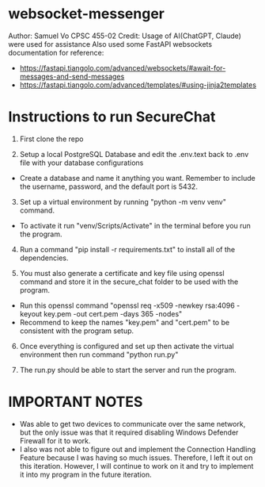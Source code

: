 # websocket-messenger
 
 Author: Samuel Vo
 CPSC 455-02
 Credit: Usage of AI(ChatGPT, Claude) were used for assistance
 Also used some FastAPI websockets documentation for reference:
 - https://fastapi.tiangolo.com/advanced/websockets/#await-for-messages-and-send-messages
 - https://fastapi.tiangolo.com/advanced/templates/#using-jinja2templates

# Instructions to run SecureChat

1. First clone the repo

2. Setup a local PostgreSQL Database and edit the .env.text back to .env file with your database configurations
- Create a database and name it anything you want. Remember to include the username, password, and the default port is 5432.

3. Set up a virtual environment by running "python -m venv venv" command.
  - To activate it run "venv/Scripts/Activate" in the terminal before you run the program.

4. Run a command "pip install -r requirements.txt" to install all of the dependencies.

5. You must also generate a certificate and key file using openssl command and store it in the secure_chat folder to be used with the program. 
- Run this openssl command "openssl req -x509 -newkey rsa:4096 -keyout key.pem -out cert.pem -days 365 -nodes"
- Recommend to keep the names "key.pem" and "cert.pem" to be consistent with the program setup. 

6. Once everything is configured and set up then activate the virtual environment then run command "python run.py"

7. The run.py should be able to start the server and run the program. 



# IMPORTANT NOTES
- Was able to get two devices to communicate over the same network, but the only issue was that it required disabling Windows Defender Firewall for it to work. 
 - I also was not able to figure out and implement the Connection Handling Feature because I was having so much issues. Therefore, I left it out on this iteration. However, I will continue to work on it and try to implement it into my program in the future iteration. 

